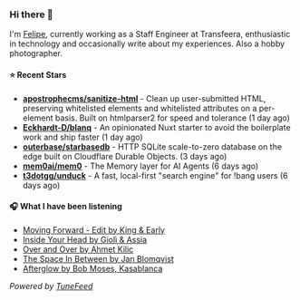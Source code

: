 ### Hi there 👋

I'm [Felipe](https://felipevm.com), currently working as a Staff Engineer at Transfeera, enthusiastic in technology and occasionally write about my experiences. Also a hobby photographer.

#### ⭐ Recent Stars
- **[apostrophecms/sanitize-html](https://github.com/apostrophecms/sanitize-html)** - Clean up user-submitted HTML, preserving whitelisted elements and whitelisted attributes on a per-element basis. Built on htmlparser2 for speed and tolerance (1 day ago)
- **[Eckhardt-D/blanq](https://github.com/Eckhardt-D/blanq)** - An opinionated Nuxt starter to avoid the boilerplate work and ship faster (1 day ago)
- **[outerbase/starbasedb](https://github.com/outerbase/starbasedb)** - HTTP SQLite scale-to-zero database on the edge built on Cloudflare Durable Objects. (3 days ago)
- **[mem0ai/mem0](https://github.com/mem0ai/mem0)** - The Memory layer for AI Agents (6 days ago)
- **[t3dotgg/unduck](https://github.com/t3dotgg/unduck)** - A fast, local-first &#34;search engine&#34; for !bang users (6 days ago)

#### 🎧 What I have been listening
- [Moving Forward - Edit by King &amp; Early](https://open.spotify.com/track/6TmjO12Zd3cu3SbOavJFiY)
- [Inside Your Head by Giolì &amp; Assia](https://open.spotify.com/track/6iRSsdRMHkkJfAqT4Zg5oM)
- [Over and Over by Ahmet Kilic](https://open.spotify.com/track/3MiGk4CRX8ZqXLSzmoI7ZQ)
- [The Space In Between by Jan Blomqvist](https://open.spotify.com/track/0BOivei4EFBvk7CKwEwaZf)
- [Afterglow by Bob Moses, Kasablanca](https://open.spotify.com/track/1Aic3Xbzma3Nb0sSwqGCdf)

_Powered by [TuneFeed](https://tunefeed.app?ref=github.com)_

